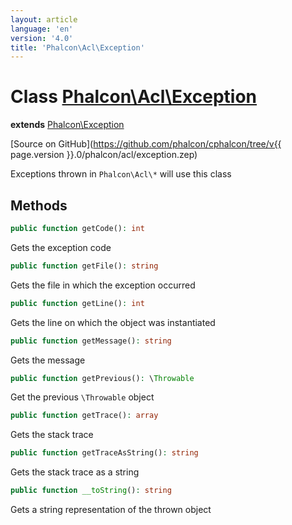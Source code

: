 ```yaml
---
layout: article
language: 'en'
version: '4.0'
title: 'Phalcon\Acl\Exception'
---
```

# Class [Phalcon\Acl\Exception](Phalcon_Acl_Exception)

**extends** [Phalcon\Exception](Phalcon_Exception)

[Source on GitHub](https://github.com/phalcon/cphalcon/tree/v{{ page.version }}.0/phalcon/acl/exception.zep)

Exceptions thrown in `Phalcon\Acl\*` will use this class

## Methods
```php
public function getCode(): int
```
Gets the exception code

```php
public function getFile(): string
```
Gets the file in which the exception occurred

```php
public function getLine(): int
```
Gets the line on which the object was instantiated

```php
public function getMessage(): string
```
Gets the message

```php
public function getPrevious(): \Throwable
```
Get the previous `\Throwable` object

```php
public function getTrace(): array
```
Gets the stack trace

```php
public function getTraceAsString(): string
```
Gets the stack trace as a string

```php
public function __toString(): string
```
Gets a string representation of the thrown object
